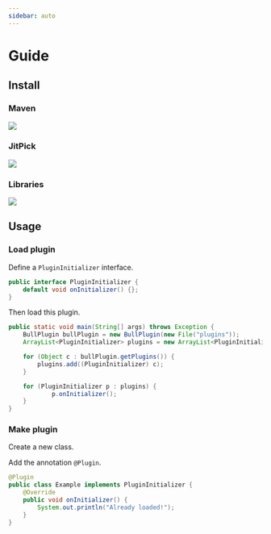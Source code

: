 ```yaml
---
sidebar: auto
---
```


# Guide

## Install

### Maven

[![](https://img.shields.io/maven-metadata/v?metadataUrl=https%3A%2F%2Fmaven.enaium.cn%2Fcn%2Fenaium%2Fbullplugin%2Fmaven-metadata.xml&style=flat-square)]()

### JitPick

[![](https://img.shields.io/jitpack/v/github/Enaium/BullPlugin?style=flat-square)](https://jitpack.io/#Enaium/BullPlugin)

### Libraries

[![](https://img.shields.io/github/v/release/enaium/bullplugin?style=flat-square)](https://github.com/Enaium/BullPlugin/releases)

## Usage

### Load plugin

Define a `PluginInitializer` interface.

```java
public interface PluginInitializer {
    default void onInitializer() {};
}
```

Then load this plugin.

```java
public static void main(String[] args) throws Exception {
    BullPlugin bullPlugin = new BullPlugin(new File("plugins"));
    ArrayList<PluginInitializer> plugins = new ArrayList<PluginInitializer>();

    for (Object c : bullPlugin.getPlugins()) {
        plugins.add((PluginInitializer) c);
    }

    for (PluginInitializer p : plugins) {
            p.onInitializer();
    }
}
```

### Make plugin

Create a new class.

Add the annotation `@Plugin`.

```java
@Plugin
public class Example implements PluginInitializer {
    @Override
    public void onInitializer() {
        System.out.println("Already loaded!");
    }
}
```


